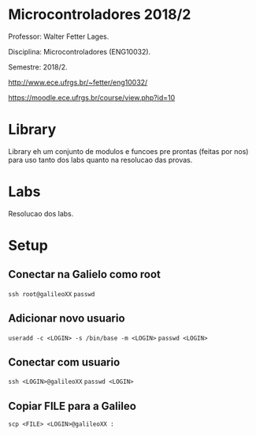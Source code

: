 # Microcontroladores 2018/2


Professor: Walter Fetter Lages.

Disciplina: Microcontroladores (ENG10032).

Semestre: 2018/2.

http://www.ece.ufrgs.br/~fetter/eng10032/

https://moodle.ece.ufrgs.br/course/view.php?id=10

# Library

Library eh um conjunto de modulos e funcoes pre prontas (feitas por nos) para uso tanto dos labs quanto na resolucao das provas.

# Labs

Resolucao dos labs.

# Setup

## Conectar na Galielo como root

`ssh root@galileoXX` 
`passwd`


## Adicionar novo usuario

`useradd -c <LOGIN> -s /bin/base -m <LOGIN>`
`passwd <LOGIN>` 

## Conectar com usuario

`ssh <LOGIN>@galileoXX`
`passwd <LOGIN>`

## Copiar FILE para a Galileo

`scp <FILE> <LOGIN>@galileoXX :`






